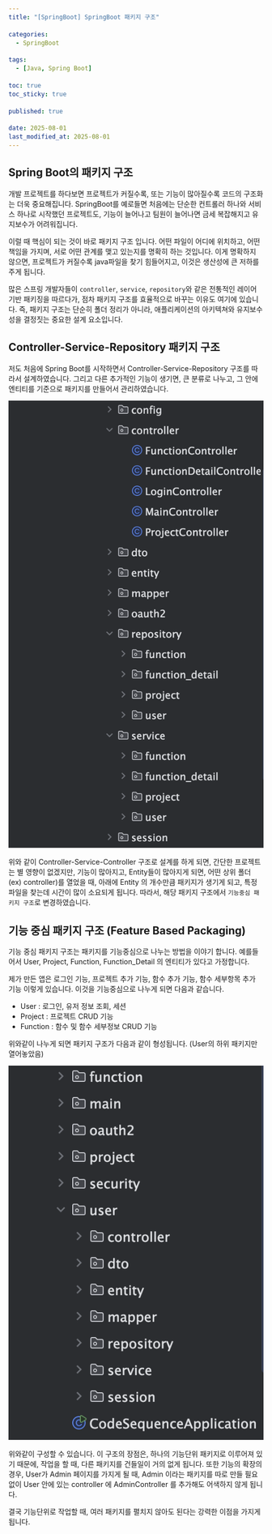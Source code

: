 ```yaml
---
title: "[SpringBoot] SpringBoot 패키지 구조"

categories:
  - SpringBoot
  
tags:
  - [Java, Spring Boot]

toc: true
toc_sticky: true

published: true

date: 2025-08-01
last_modified_at: 2025-08-01
---
```

## Spring Boot의 패키지 구조

개발 프로젝트를 하다보면 프로젝트가 커질수록, 또는 기능이 많아질수록 코드의 구조화는 더욱 중요해집니다. SpringBoot를 예로들면 처음에는 단순한 컨트롤러 하나와 서비스 하나로 시작했던 프로젝트도, 기능이 늘어나고 팀원이 늘어나면 금세 복잡해지고 유지보수가 어려워집니다.

이럴 때 핵심이 되는 것이 바로 패키지 구조 입니다. 어떤 파일이 어디에 위치하고, 어떤 책임을 가지며, 서로 어떤 관계를 맺고 있는지를 명확히 하는 것입니다. 이게 명확하지 않으면, 프로젝트가 커질수록 java파일을 찾기 힘들어지고, 이것은 생산성에 큰 저하를 주게 됩니다.

많은 스프링 개발자들이 `controller`, `service`, `repository`와 같은 전통적인 레이어 기반 패키징을 따르다가, 점차 패키지 구조를 효율적으로 바꾸는 이유도 여기에 있습니다. 즉, 패키지 구조는 단순히 폴더 정리가 아니라, 애플리케이션의 아키텍쳐와 유지보수성을 결정짓는 중요한 설계 요소입니다.

## Controller-Service-Repository 패키지 구조

저도 처음에 Spring Boot를 시작하면서 Controller-Service-Repository 구조를 따라서 설계하였습니다. 그리고 다른 추가적인 기능이 생기면, 큰 분류로 나누고, 그 안에 엔티티를 기준으로 패키지를 만들어서 관리하였습니다.

![](/images/Pasted%20image%2020250801165714.png)

위와 같이 Controller-Service-Controller 구조로 설계를 하게 되면, 간단한 프로젝트는 별 영향이 없겠지만, 기능이 많아지고, Entity들이 많아지게 되면, 어떤 상위 폴더 (ex) controller)를 열었을 때, 아래에 Entity 의 개수만큼 패키지가 생기게 되고, 특정 파일을 찾는데 시간이 많이 소요되게 됩니다. 따라서, 해당 패키지 구조에서 `기능중심 패키지 구조`로 변경하였습니다.

## 기능 중심 패키지 구조 (Feature Based Packaging)

기능 중심 패키지 구조는 패키지를 기능중심으로 나누는 방법을 이야기 합니다. 예를들어서 User, Project, Function, Function_Detail 의 엔티티가 있다고 가정합니다. 

제가 만든 앱은 로그인 기능, 프로젝트 추가 기능, 함수 추가 기능, 함수 세부항목 추가 기능 이렇게 있습니다. 이것을 기능중심으로 나누게 되면 다음과 같습니다.

- User : 로그인, 유저 정보 조회, 세션 
- Project : 프로젝트 CRUD 기능
- Function : 함수 및 함수 세부정보 CRUD 기능

위와같이 나누게 되면 패키지 구조가 다음과 같이 형성됩니다. (User의 하위 패키지만 열어놓았음)

![](/images/Pasted%20image%2020250801170558.png)

위와같이 구성할 수 있습니다. 이 구조의 장점은, 하나의 기능단위 패키지로 이루어져 있기 때문에, 작업을 할 때, 다른 패키지를 건들일이 거의 없게 됩니다. 또한 기능의 확장의 경우, User가 Admin 페이지를 가지게 될 때, Admin 이라는 패키지를 따로 만들 필요 없이 User 안에 있는 controller 에 AdminController 를 추가해도 어색하지 않게 됩니다.

결국 기능단위로 작업할 때, 여러 패키지를 펼치지 않아도 된다는 강력한 이점을 가지게 됩니다.

